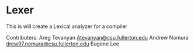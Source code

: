# Lexer
This is will create a Lexical analyzer for a compiler

Contributers:
Areg Tevanyan Atevanyan@csu.fullerton.edu
Andrew Nomura   drew97.nomura@csu.fullerton.edu 
Eugene Lee
